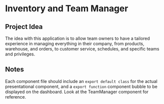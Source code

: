 # Inventory and Team Manager

## Project Idea
The idea with this application is to allow team owners to have a tailored experience in managing everything in their company, from products, warehouse, and orders, to customer service, schedules, and specific teams and privileges.

## Notes

Each component file should include an `export default class` for the actual presentational component, and a `export function` component bubble to be displayed on the dashboard. Look at the TeamManager component for reference.